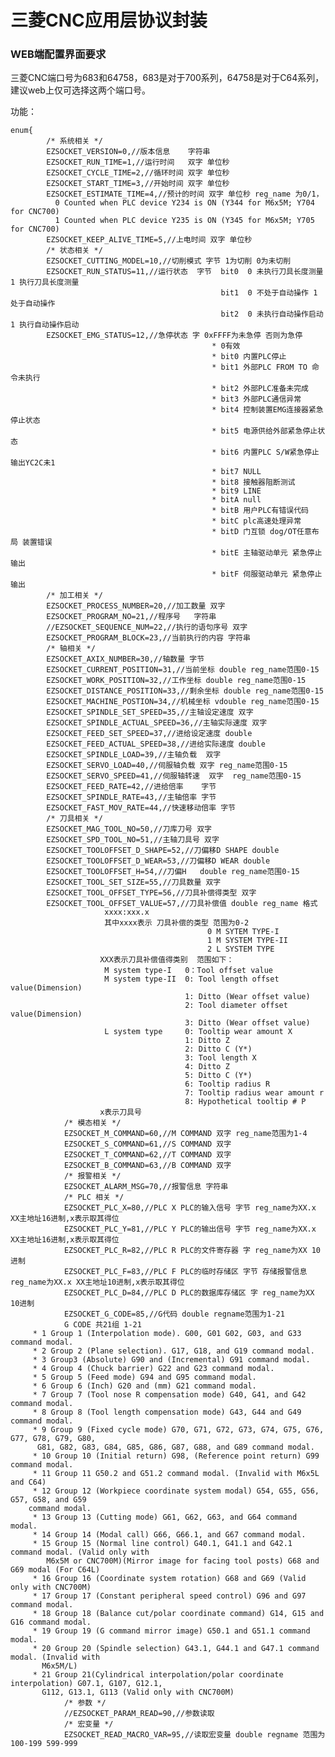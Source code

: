 # 三菱CNC应用层协议封装

### WEB端配置界面要求

三菱CNC端口号为683和64758，683是对于700系列，64758是对于C64系列，建议web上仅可选择这两个端口号。

功能：

    enum{
            /* 系统相关 */
            EZSOCKET_VERSION=0,//版本信息    字符串
            EZSOCKET_RUN_TIME=1,//运行时间   双字 单位秒
            EZSOCKET_CYCLE_TIME=2,//循环时间 双字 单位秒
            EZSOCKET_START_TIME=3,//开始时间 双字 单位秒
            EZSOCKET_ESTIMATE_TIME=4,//预计的时间 双字 单位秒 reg_name 为0/1，
              0 Counted when PLC device Y234 is ON (Y344 for M6x5M; Y704 for CNC700)
              1 Counted when PLC device Y235 is ON (Y345 for M6x5M; Y705 for CNC700)
            EZSOCKET_KEEP_ALIVE_TIME=5,//上电时间 双字 单位秒
            /* 状态相关 */
            EZSOCKET_CUTTING_MODEL=10,//切削模式 字节 1为切削 0为未切削
            EZSOCKET_RUN_STATUS=11,//运行状态  字节  bit0  0 未执行刀具长度测量 1 执行刀具长度测量
                                                   bit1  0 不处于自动操作 1 处于自动操作
                                                   bit2  0 未执行自动操作启动 1 执行自动操作启动
            EZSOCKET_EMG_STATUS=12,//急停状态 字 0xFFFF为未急停 否则为急停 
           									     * 0有效
     											 * bit0 内置PLC停止
                                                 * bit1 外部PLC FROM TO 命令未执行
                                                 * bit2 外部PLC准备未完成
                                                 * bit3 外部PLC通信异常
                                                 * bit4 控制装置EMG连接器紧急停止状态
                                                 * bit5 电源供给外部紧急停止状态
                                                 * bit6 内置PLC S/W紧急停止输出YC2C未1
                                                 * bit7 NULL
                                                 * bit8 接触器阻断测试
                                                 * bit9 LINE
                                                 * bitA null
                                                 * bitB 用户PLC有错误代码
                                                 * bitC plc高速处理异常
                                                 * bitD 门互锁 dog/OT任意布局 装置错误
                                                 * bitE 主轴驱动单元 紧急停止输出
                                                 * bitF 伺服驱动单元 紧急停止输出
            /* 加工相关 */
            EZSOCKET_PROCESS_NUMBER=20,//加工数量 双字 
            EZSOCKET_PROGRAM_NO=21,//程序号   字符串
            //EZSOCKET_SEQUENCE_NUM=22,//执行的语句序号 双字
            EZSOCKET_PROGRAM_BLOCK=23,//当前执行的内容 字符串
            /* 轴相关 */
            EZSOCKET_AXIX_NUMBER=30,//轴数量 字节
            EZSOCKET_CURRENT_POSITION=31,//当前坐标 double reg_name范围0-15 
            EZSOCKET_WORK_POSITION=32,//工作坐标 double reg_name范围0-15 
            EZSOCKET_DISTANCE_POSITION=33,//剩余坐标 double reg_name范围0-15 
            EZSOCKET_MACHINE_POSTION=34,//机械坐标 vdouble reg_name范围0-15 
            EZSOCKET_SPINDLE_SET_SPEED=35,//主轴设定速度 双字
            EZSOCKET_SPINDLE_ACTUAL_SPEED=36,//主轴实际速度 双字
            EZSOCKET_FEED_SET_SPEED=37,//进给设定速度 double
            EZSOCKET_FEED_ACTUAL_SPEED=38,//进给实际速度 double
            EZSOCKET_SPINDLE_LOAD=39,//主轴负载  双字
            EZSOCKET_SERVO_LOAD=40,//伺服轴负载 双字 reg_name范围0-15
            EZSOCKET_SERVO_SPEED=41,//伺服轴转速  双字  reg_name范围0-15
            EZSOCKET_FEED_RATE=42,//进给倍率    字节
            EZSOCKET_SPINDLE_RATE=43,//主轴倍率 字节
            EZSOCKET_FAST_MOV_RATE=44,//快速移动倍率 字节
            /* 刀具相关 */
            EZSOCKET_MAG_TOOL_NO=50,//刀库刀号 双字
            EZSOCKET_SPD_TOOL_NO=51,//主轴刀具号 双字 
            EZSOCKET_TOOLOFFSET_D_SHAPE=52,//刀偏移D SHAPE double
            EZSOCKET_TOOLOFFSET_D_WEAR=53,//刀偏移D WEAR double
            EZSOCKET_TOOLOFFSET_H=54,//刀偏H   double reg_name范围0-15
            EZSOCKET_TOOL_SET_SIZE=55,//刀具数量 双字
            EZSOCKET_TOOL_OFFSET_TYPE=56,//刀具补偿得类型 双字
            EZSOCKET_TOOL_OFFSET_VALUE=57,//刀具补偿值 double reg_name 格式
                         xxxx:xxx.x 
                         其中xxxx表示 刀具补偿的类型 范围为0-2 
                                                0 M SYTEM TYPE-I
       						                    1 M SYSTEM TYPE-II
      										    2 L SYSTEM TYPE
      	                XXX表示刀具补偿值得类别  范围如下：
      	                 M system type-I   0：Tool offset value
                         M system type-II  0: Tool length offset value(Dimension)
                                           1: Ditto (Wear offset value)
                                           2: Tool diameter offset value(Dimension)
                                           3: Ditto (Wear offset value)
                         L system type     0: Tooltip wear amount X
                                           1: Ditto Z
                                           2: Ditto C (Y*)
                                           3: Tool length X
                                           4: Ditto Z
                                           5: Ditto C (Y*)
                                           6: Tooltip radius R
                                           7: Tooltip radius wear amount r
                                           8: Hypothetical tooltip # P
                        x表示刀具号
                /* 模态相关 */
                EZSOCKET_M_COMMAND=60,//M COMMAND 双字 reg_name范围为1-4 
                EZSOCKET_S_COMMAND=61,//S COMMAND 双字
                EZSOCKET_T_COMMAND=62,//T COMMAND 双字
                EZSOCKET_B_COMMAND=63,//B COMMAND 双字
                /* 报警相关 */
                EZSOCKET_ALARM_MSG=70,//报警信息 字符串
                /* PLC 相关 */
                EZSOCKET_PLC_X=80,//PLC X PLC的输入信号 字节 reg_name为XX.x XX主地址16进制,x表示取其得位
                EZSOCKET_PLC_Y=81,//PLC Y PLC的输出信号 字节 reg_name为XX.x XX主地址16进制,x表示取其得位
                EZSOCKET_PLC_R=82,//PLC R PLC的文件寄存器 字 reg_name为XX 10进制
                EZSOCKET_PLC_F=83,//PLC F PLC的临时存储区 字节 存储报警信息 reg_name为XX.x XX主地址10进制,x表示取其得位
                EZSOCKET_PLC_D=84,//PLC D PLC的数据库存储区 字 reg_name为XX 10进制
                EZSOCKET_G_CODE=85,//G代码 double regname范围为1-21
                G CODE 共21组 1-21
         * 1 Group 1 (Interpolation mode). G00, G01 G02, G03, and G33 command modal.
         * 2 Group 2 (Plane selection). G17, G18, and G19 command modal.
         * 3 Group3 (Absolute) G90 and (Incremental) G91 command modal.
         * 4 Group 4 (Chuck barrier) G22 and G23 command modal.
         * 5 Group 5 (Feed mode) G94 and G95 command modal.
         * 6 Group 6 (Inch) G20 and (mm) G21 command modal.
         * 7 Group 7 (Tool nose R compensation mode) G40, G41, and G42 command modal.
         * 8 Group 8 (Tool length compensation mode) G43, G44 and G49 command modal.
         * 9 Group 9 (Fixed cycle mode) G70, G71, G72, G73, G74, G75, G76, G77, G78, G79, G80,
          G81, G82, G83, G84, G85, G86, G87, G88, and G89 command modal.
         * 10 Group 10 (Initial return) G98, (Reference point return) G99 command modal.
         * 11 Group 11 G50.2 and G51.2 command modal. (Invalid with M6x5L and C64)
         * 12 Group 12 (Workpiece coordinate system modal) G54, G55, G56, G57, G58, and G59
        command modal.
         * 13 Group 13 (Cutting mode) G61, G62, G63, and G64 command modal.
         * 14 Group 14 (Modal call) G66, G66.1, and G67 command modal.
         * 15 Group 15 (Normal line control) G40.1, G41.1 and G42.1 command modal. (Valid only with
            M6x5M or CNC700M)(Mirror image for facing tool posts) G68 and G69 modal (For C64L)
         * 16 Group 16 (Coordinate system rotation) G68 and G69 (Valid only with CNC700M)
         * 17 Group 17 (Constant peripheral speed control) G96 and G97 command modal.
         * 18 Group 18 (Balance cut/polar coordinate command) G14, G15 and G16 command modal.
         * 19 Group 19 (G command mirror image) G50.1 and G51.1 command modal.
         * 20 Group 20 (Spindle selection) G43.1, G44.1 and G47.1 command modal. (Invalid with
           M6x5M/L)
         * 21 Group 21(Cylindrical interpolation/polar coordinate interpolation) G07.1, G107, G12.1,
           G112, G13.1, G113 (Valid only with CNC700M)
                /* 参数 */
                //EZSOCKET_PARAM_READ=90,//参数读取 
                /* 宏变量 */
                EZSOCKET_READ_MACRO_VAR=95,//读取宏变量 double regname 范围为100-199 599-999


